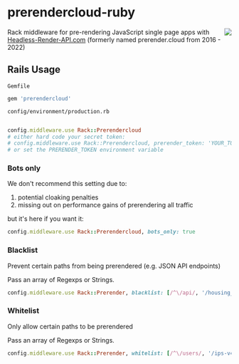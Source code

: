 # prerendercloud-ruby

<img align="right" src="https://cloud.githubusercontent.com/assets/22159102/21554484/9d542f5a-cdc4-11e6-8c4c-7730a9e9e2d1.png">

Rack middleware for pre-rendering JavaScript single page apps with [Headless-Render-API.com](https://headless-render-api.com) (formerly named prerender.cloud from 2016 - 2022)


## Rails Usage

`Gemfile`

```ruby
gem 'prerendercloud'
```

`config/environment/production.rb`

```ruby

config.middleware.use Rack::Prerendercloud
# either hard code your secret token:
# config.middleware.use Rack::Prerendercloud, prerender_token: 'YOUR_TOKEN'
# or set the PRERENDER_TOKEN environment variable


```

### Bots only

We don't recommend this setting due to:

1. potential cloaking penalties
2. missing out on performance gains of prerendering all traffic

but it's here if you want it:

```ruby
config.middleware.use Rack::Prerendercloud, bots_only: true
```

### Blacklist

Prevent certain paths from being prerendered (e.g. JSON API endpoints)

Pass an array of Regexps or Strings.

```ruby
config.middleware.use Rack::Prerender, blacklist: [/^\/api/, '/housing_prices.json']
```

### Whitelist

Only allow certain paths to be prerendered

Pass an array of Regexps or Strings.

```ruby
config.middleware.use Rack::Prerender, whitelist: [/^\/users/, '/ips-v4']
```
